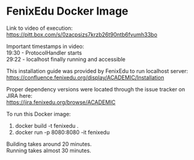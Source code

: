 # FenixEdu Docker Image

Link to video of execution:  
https://pitt.box.com/s/0zacpsizs7krzb26t90ntb6fvumh33bo

Important timestamps in video:  
19:30 - ProtocolHandler starts  
29:22 - localhost finally running and accessible

This installation guide was provided by FenixEdu to run localhost server:  
https://confluence.fenixedu.org/display/ACADEMIC/Installation

Proper dependency versions were located through the issue tracker on JIRA here:  
https://jira.fenixedu.org/browse/ACADEMIC

To run this Docker image:
1. docker build -t fenixedu .
2. docker run -p 8080:8080 -it fenixedu

Building takes around 20 minutes.  
Running takes almost 30 minutes.
